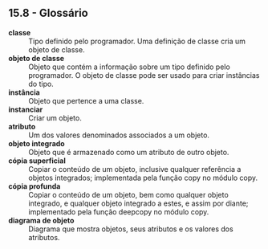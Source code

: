 ## 15.8 - Glossário

<dl>
<dt><b>classe</b></dt>
<dd>Tipo definido pelo programador. Uma definição de classe cria um objeto de classe.</dd>

<dt><b>objeto de classe</b></dt>
<dd>Objeto que contém a informação sobre um tipo definido pelo programador. O objeto de classe pode ser usado para criar instâncias do tipo.</dd>

<dt><b>instância</b></dt>
<dd>Objeto que pertence a uma classe.</dd>

<dt><b>instanciar</b></dt>
<dd>Criar um objeto.</dd>

<dt><b>atributo</b></dt>
<dd>Um dos valores denominados associados a um objeto.</dd>

<dt><b>objeto integrado</b></dt>
<dd>Objeto que é armazenado como um atributo de outro objeto.</dd>

<dt><b>cópia superficial</b></dt>
<dd>Copiar o conteúdo de um objeto, inclusive qualquer referência a objetos integrados; implementada pela função copy no módulo copy.</dd>

<dt><b>cópia profunda</b></dt>
<dd>Copiar o conteúdo de um objeto, bem como qualquer objeto integrado, e qualquer objeto integrado a estes, e assim por diante; implementado pela função deepcopy no módulo copy.</dd>

<dt><b>diagrama de objeto</b></dt>
<dd>Diagrama que mostra objetos, seus atributos e os valores dos atributos.</dd>

</dl>
